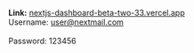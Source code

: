 <b>Link:</b>
[nextjs-dashboard-beta-two-33.vercel.app](https://nextjs-dashboard-beta-two-33.vercel.app/) <br>
Username: user@nextmail.com <br><br/>
Password: 123456

